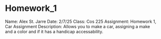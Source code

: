 # Homework_1
Name: Alex St. Jarre
Date: 2/7/25
Class: Cos 225
Assignment: Homework 1, Car Assignment
Description: 
Allows you to make a car, assigning a make and a color and if it has a handicap accessability.
